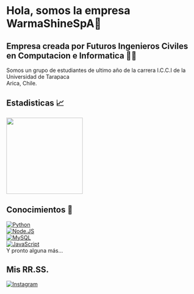 # Hola, somos la empresa WarmaShineSpA👋

## Empresa creada por Futuros Ingenieros Civiles en Computacion e Informatica 👨‍🎓

Somos un grupo de estudiantes de ultimo año de la carrera I.C.C.I de la Universidad de Tarapaca
</br>
Arica, Chile.

## Estadisticas 📈

<a href="https://github.com/anuraghazra/github-readme-stats">
  <img height=200 align="center" src="https://github-readme-stats.vercel.app/api?username=WarmaShineSpA&show_icons=true&theme=radical" />
</a>

## Conocimientos 🧠

[![Python](https://img.shields.io/badge/Python-yellow?style=for-the-badge&logo=python&logoColor=white&labelColor=101010)]()
</br>
[![Node.JS](https://img.shields.io/badge/Node.JS-339933?style=for-the-badge&logo=node.js&logoColor=white&labelColor=101010)]()
</br>
[![MySQL](https://img.shields.io/badge/MySQL-4479A1?style=for-the-badge&logo=mysql&logoColor=white&labelColor=101010)]()
</br>
[![JavaScript](https://img.shields.io/badge/JavaScript-F7DF1E?style=for-the-badge&logo=javascript&logoColor=white&labelColor=101010)]()
</br>
Y pronto alguna más...

## Mis RR.SS.

[![Instagram](https://img.shields.io/badge/Instagram-@WarmaMachine-E4405F?style=for-the-badge&logo=instagram&logoColor=white&labelColor=101010)]()
